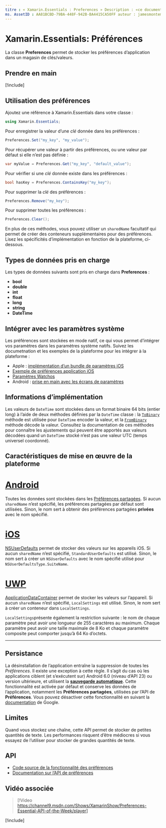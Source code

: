 ```yaml
---
titre : « Xamarin.Essentials : Preferences » Description : «ce document décrit la classe de préférences dans Xamarin.Essentials , qui enregistre les préférences de l’application dans un magasin de clés/valeurs. Il explique comment utiliser la classe et les types de données qui peuvent être stockés.»
ms. AssetID : AA81BCBD-79BA-448F-942B-BA4415CA50FF auteur : jamesmontemagno ms. Author : Jamont ms. Date : 01/15/2019 ms. Custom : Video No-Loc : [ Xamarin.Forms , Xamarin.Essentials ]
---
```


# <a name="xamarinessentials-preferences"></a>Xamarin.Essentials: Préférences

La classe **Preferences** permet de stocker les préférences d’application dans un magasin de clés/valeurs.

## <a name="get-started"></a>Prendre en main

[!include[](~/essentials/includes/get-started.md)]

## <a name="using-preferences"></a>Utilisation des préférences

Ajoutez une référence à Xamarin.Essentials dans votre classe :

```csharp
using Xamarin.Essentials;
```

Pour enregistrer la valeur d’une _clé_ donnée dans les préférences :

```csharp
Preferences.Set("my_key", "my_value");
```

Pour récupérer une valeur à partir des préférences, ou une valeur par défaut si elle n’est pas définie :

```csharp
var myValue = Preferences.Get("my_key", "default_value");
```

Pour vérifier si une _clé_ donnée existe dans les préférences :

```csharp
bool hasKey = Preferences.ContainsKey("my_key");
```

Pour supprimer la _clé_ des préférences :

```csharp
Preferences.Remove("my_key");
```

Pour supprimer toutes les préférences :

```csharp
Preferences.Clear();
```

En plus de ces méthodes, vous pouvez utiliser un `sharedName` facultatif qui permet de créer des conteneurs supplémentaires pour des préférences. Lisez les spécificités d’implémentation en fonction de la plateforme, ci-dessous.

## <a name="supported-data-types"></a>Types de données pris en charge

Les types de données suivants sont pris en charge dans **Preferences** :

- **bool**
- **double**
- **int**
- **float**
- **long**
- **string**
- **DateTime**

## <a name="integrate-with-system-settings"></a>Intégrer avec les paramètres système

Les préférences sont stockées en mode natif, ce qui vous permet d’intégrer vos paramètres dans les paramètres système natifs. Suivez les documetnation et les exemples de la plateforme pour les intégrer à la plateforme :

* Apple : [implémentation d’un bundle de paramètres iOS](https://developer.apple.com/library/content/documentation/Cocoa/Conceptual/UserDefaults/Preferences/Preferences.html)
* [Exemple de préférences application iOS](https://docs.microsoft.com/samples/xamarin/ios-samples/appprefs/)
* [Paramètres Watchos](https://developer.xamarin.com/guides/ios/watch/working-with/settings/)
* Android : [prise en main avec les écrans de paramètres](https://developer.android.com/guide/topics/ui/settings.html)

## <a name="implementation-details"></a>Informations d’implémentation

Les valeurs de `DateTime` sont stockées dans un format binaire 64 bits (entier long) à l’aide de deux méthodes définies par la `DateTime` classe : la [`ToBinary`](xref:System.DateTime.ToBinary) méthode est utilisée pour `DateTime` encoder la valeur, et la [`FromBinary`](xref:System.DateTime.FromBinary(System.Int64)) méthode décode la valeur. Consultez la documentation de ces méthodes pour connaître les ajustements qui peuvent être apportés aux valeurs décodées quand un `DateTime` stocké n’est pas une valeur UTC (temps universel coordonné).

## <a name="platform-implementation-specifics"></a>Caractéristiques de mise en œuvre de la plateforme

# <a name="android"></a>[Android](#tab/android)

Toutes les données sont stockées dans les [Préférences partagées](https://developer.android.com/training/data-storage/shared-preferences.html). Si aucun `sharedName` n’est spécifié, les préférences partagées par défaut sont utilisées. Sinon, le nom sert à obtenir des préférences partagées **privées** avec le nom spécifié.

# <a name="ios"></a>[iOS](#tab/ios)

[NSUserDefaults](https://docs.microsoft.com/xamarin/ios/app-fundamentals/user-defaults) permet de stocker des valeurs sur les appareils iOS. Si aucun `sharedName` n’est spécifié, `StandardUserDefaults` est utilisé. Sinon, le nom sert à créer un `NSUserDefaults` avec le nom spécifié utilisé pour `NSUserDefaultsType.SuiteName`.

# <a name="uwp"></a>[UWP](#tab/uwp)

[ApplicationDataContainer](https://docs.microsoft.com/uwp/api/windows.storage.applicationdatacontainer) permet de stocker les valeurs sur l’appareil. Si aucun `sharedName` n’est spécifié, `LocalSettings` est utilisé. Sinon, le nom sert à créer un conteneur dans `LocalSettings`.

`LocalSettings`présente également la restriction suivante : le nom de chaque paramètre peut avoir une longueur de 255 caractères au maximum. Chaque paramètre peut avoir une taille maximale de 8 Ko et chaque paramètre composite peut comporter jusqu’à 64 Ko d’octets.

--------------

## <a name="persistence"></a>Persistance

La désinstallation de l’application entraîne la suppression de toutes les _Préférences_. Il existe une exception à cette règle. Il s’agit du cas où les applications ciblent (et s’exécutent sur) Android 6.0 (niveau d’API 23) ou version ultérieure, et utilisent la [__sauvegarde automatique__](https://developer.android.com/guide/topics/data/autobackup). Cette fonctionnalité est activée par défaut et conserve les données de l’application, notamment les __Préférences partagées__, utilisées par l’API de **Préférences**. Vous pouvez désactiver cette fonctionnalité en suivant la [documentation](https://developer.android.com/guide/topics/data/autobackup) de Google.

## <a name="limitations"></a>Limites

Quand vous stockez une chaîne, cette API permet de stocker de petites quantités de texte.  Les performances risquent d’être médiocres si vous essayez de l’utiliser pour stocker de grandes quantités de texte.

## <a name="api"></a>API

- [Code source de la fonctionnalité des préférences](https://github.com/xamarin/Essentials/tree/master/Xamarin.Essentials/Preferences)
- [Documentation sur l’API de préférences](xref:Xamarin.Essentials.Preferences)

## <a name="related-video"></a>Vidéo associée

> [!Video https://channel9.msdn.com/Shows/XamarinShow/Preferences-Essential-API-of-the-Week/player]

[!include[](~/essentials/includes/xamarin-show-essentials.md)]
